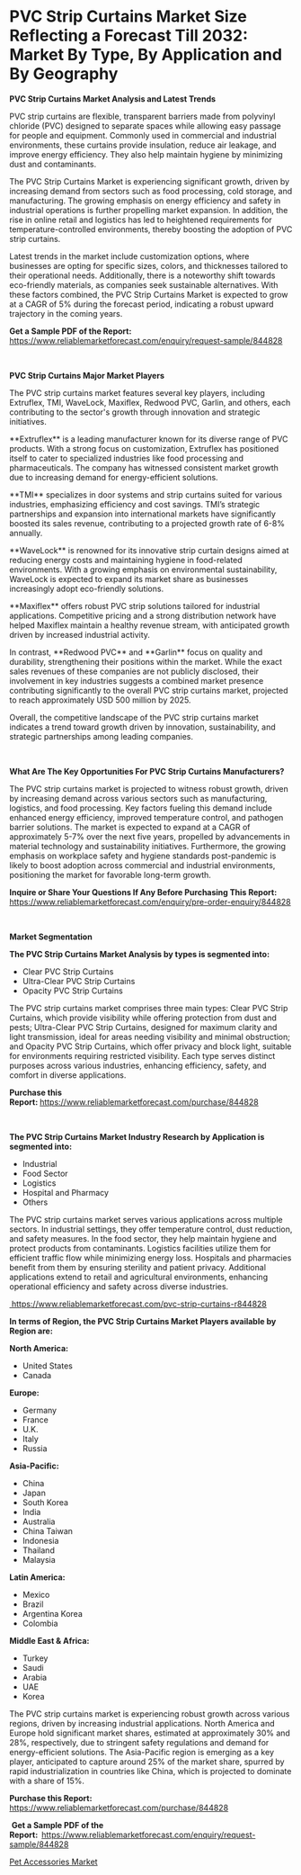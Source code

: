 <p><h1>PVC Strip Curtains Market Size Reflecting a Forecast Till 2032: Market By Type, By Application and By Geography</h1></p><p><strong>PVC Strip Curtains Market Analysis and Latest Trends</strong></p>
<p><p>PVC strip curtains are flexible, transparent barriers made from polyvinyl chloride (PVC) designed to separate spaces while allowing easy passage for people and equipment. Commonly used in commercial and industrial environments, these curtains provide insulation, reduce air leakage, and improve energy efficiency. They also help maintain hygiene by minimizing dust and contaminants.</p><p>The PVC Strip Curtains Market is experiencing significant growth, driven by increasing demand from sectors such as food processing, cold storage, and manufacturing. The growing emphasis on energy efficiency and safety in industrial operations is further propelling market expansion. In addition, the rise in online retail and logistics has led to heightened requirements for temperature-controlled environments, thereby boosting the adoption of PVC strip curtains.</p><p>Latest trends in the market include customization options, where businesses are opting for specific sizes, colors, and thicknesses tailored to their operational needs. Additionally, there is a noteworthy shift towards eco-friendly materials, as companies seek sustainable alternatives. With these factors combined, the PVC Strip Curtains Market is expected to grow at a CAGR of 5% during the forecast period, indicating a robust upward trajectory in the coming years.</p></p>
<p><strong>Get a Sample PDF of the Report:&nbsp;</strong> <a href="https://www.reliablemarketforecast.com/enquiry/request-sample/844828?utm_campaign=2015&utm_medium=2&utm_source=Github&utm_content=ia&utm_term=06022025&utm_id=pvc-strip-curtains">https://www.reliablemarketforecast.com/enquiry/request-sample/844828</a></p>
<p>&nbsp;</p>
<p><strong>PVC Strip Curtains Major Market Players</strong></p>
<p><p>The PVC strip curtains market features several key players, including Extruflex, TMI, WaveLock, Maxiflex, Redwood PVC, Garlin, and others, each contributing to the sector's growth through innovation and strategic initiatives.</p><p>**Extruflex** is a leading manufacturer known for its diverse range of PVC products. With a strong focus on customization, Extruflex has positioned itself to cater to specialized industries like food processing and pharmaceuticals. The company has witnessed consistent market growth due to increasing demand for energy-efficient solutions.</p><p>**TMI** specializes in door systems and strip curtains suited for various industries, emphasizing efficiency and cost savings. TMI’s strategic partnerships and expansion into international markets have significantly boosted its sales revenue, contributing to a projected growth rate of 6-8% annually.</p><p>**WaveLock** is renowned for its innovative strip curtain designs aimed at reducing energy costs and maintaining hygiene in food-related environments. With a growing emphasis on environmental sustainability, WaveLock is expected to expand its market share as businesses increasingly adopt eco-friendly solutions.</p><p>**Maxiflex** offers robust PVC strip solutions tailored for industrial applications. Competitive pricing and a strong distribution network have helped Maxiflex maintain a healthy revenue stream, with anticipated growth driven by increased industrial activity.</p><p>In contrast, **Redwood PVC** and **Garlin** focus on quality and durability, strengthening their positions within the market. While the exact sales revenues of these companies are not publicly disclosed, their involvement in key industries suggests a combined market presence contributing significantly to the overall PVC strip curtains market, projected to reach approximately USD 500 million by 2025.</p><p>Overall, the competitive landscape of the PVC strip curtains market indicates a trend toward growth driven by innovation, sustainability, and strategic partnerships among leading companies.</p></p>
<p>&nbsp;</p>
<p><strong>What Are The Key Opportunities For PVC Strip Curtains Manufacturers?</strong></p>
<p><p>The PVC strip curtains market is projected to witness robust growth, driven by increasing demand across various sectors such as manufacturing, logistics, and food processing. Key factors fueling this demand include enhanced energy efficiency, improved temperature control, and pathogen barrier solutions. The market is expected to expand at a CAGR of approximately 5-7% over the next five years, propelled by advancements in material technology and sustainability initiatives. Furthermore, the growing emphasis on workplace safety and hygiene standards post-pandemic is likely to boost adoption across commercial and industrial environments, positioning the market for favorable long-term growth.</p></p>
<p><strong>Inquire or Share Your Questions If Any Before Purchasing This Report:</strong> <a href="https://www.reliablemarketforecast.com/enquiry/pre-order-enquiry/844828?utm_campaign=2015&utm_medium=2&utm_source=Github&utm_content=ia&utm_term=06022025&utm_id=pvc-strip-curtains">https://www.reliablemarketforecast.com/enquiry/pre-order-enquiry/844828</a></p>
<p>&nbsp;</p>
<p><strong>Market Segmentation</strong></p>
<p><strong>The PVC Strip Curtains Market Analysis by types is segmented into:</strong></p>
<p><ul><li>Clear PVC Strip Curtains</li><li>Ultra-Clear PVC Strip Curtains</li><li>Opacity PVC Strip Curtains</li></ul></p>
<p><p>The PVC strip curtains market comprises three main types: Clear PVC Strip Curtains, which provide visibility while offering protection from dust and pests; Ultra-Clear PVC Strip Curtains, designed for maximum clarity and light transmission, ideal for areas needing visibility and minimal obstruction; and Opacity PVC Strip Curtains, which offer privacy and block light, suitable for environments requiring restricted visibility. Each type serves distinct purposes across various industries, enhancing efficiency, safety, and comfort in diverse applications.</p></p>
<p><strong>Purchase this Report:&nbsp;</strong><a href="https://www.reliablemarketforecast.com/purchase/844828?utm_campaign=2015&utm_medium=2&utm_source=Github&utm_content=ia&utm_term=06022025&utm_id=pvc-strip-curtains">https://www.reliablemarketforecast.com/purchase/844828</a></p>
<p>&nbsp;</p>
<p><strong>The PVC Strip Curtains Market Industry Research by Application is segmented into:</strong></p>
<p><ul><li>Industrial</li><li>Food Sector</li><li>Logistics</li><li>Hospital and Pharmacy</li><li>Others</li></ul></p>
<p><p>The PVC strip curtains market serves various applications across multiple sectors. In industrial settings, they offer temperature control, dust reduction, and safety measures. In the food sector, they help maintain hygiene and protect products from contaminants. Logistics facilities utilize them for efficient traffic flow while minimizing energy loss. Hospitals and pharmacies benefit from them by ensuring sterility and patient privacy. Additional applications extend to retail and agricultural environments, enhancing operational efficiency and safety across diverse industries.</p></p>
<p><a href="https://www.reliablemarketforecast.com/pvc-strip-curtains-r844828?utm_campaign=2015&utm_medium=2&utm_source=Github&utm_content=ia&utm_term=06022025&utm_id=pvc-strip-curtains">&nbsp;https://www.reliablemarketforecast.com/pvc-strip-curtains-r844828</a></p>
<p><strong>In terms of Region, the PVC Strip Curtains Market Players available by Region are:</strong></p>
<p>
    <p> <strong> North America: </strong>
        <ul>
            <li>United States</li>
            <li>Canada</li>
        </ul>
        </p> 
    <p> <strong> Europe: </strong>
        <ul>
            <li>Germany</li>
            <li>France</li>
            <li>U.K.</li>
            <li>Italy</li>
            <li>Russia</li>
        </ul>
        </p> 
    <p> <strong> Asia-Pacific: </strong>
        <ul>
            <li>China</li>
            <li>Japan</li>
            <li>South Korea</li>
            <li>India</li>
            <li>Australia</li>
            <li>China Taiwan</li>
            <li>Indonesia</li>
            <li>Thailand</li>
            <li>Malaysia</li>
        </ul>
        </p> 
    <p> <strong> Latin America: </strong>
        <ul>
            <li>Mexico</li>
            <li>Brazil</li>
            <li>Argentina Korea</li>
            <li>Colombia</li>
        </ul>
        </p> 
    <p> <strong> Middle East & Africa: </strong>
        <ul>
            <li>Turkey</li>
            <li>Saudi</li>
            <li>Arabia</li>
            <li>UAE</li>
            <li>Korea</li>
        </ul>
    </p>
    </p>
<p><p>The PVC strip curtains market is experiencing robust growth across various regions, driven by increasing industrial applications. North America and Europe hold significant market shares, estimated at approximately 30% and 28%, respectively, due to stringent safety regulations and demand for energy-efficient solutions. The Asia-Pacific region is emerging as a key player, anticipated to capture around 25% of the market share, spurred by rapid industrialization in countries like China, which is projected to dominate with a share of 15%.</p></p>
<p><strong>Purchase this Report: </strong><a href="https://www.reliablemarketforecast.com/purchase/844828?utm_campaign=2015&utm_medium=2&utm_source=Github&utm_content=ia&utm_term=06022025&utm_id=pvc-strip-curtains">https://www.reliablemarketforecast.com/purchase/844828</a></p>
<p>&nbsp;<strong>Get a Sample PDF of the Report:&nbsp;&nbsp;</strong><a href="https://www.reliablemarketforecast.com/enquiry/request-sample/844828?utm_campaign=2015&utm_medium=2&utm_source=Github&utm_content=ia&utm_term=06022025&utm_id=pvc-strip-curtains">https://www.reliablemarketforecast.com/enquiry/request-sample/844828</a></p>
<p><strong></strong></p>
<p><p><a href="https://github.com/santosh758595/Market-Research-Report-List-7/blob/main/pet-accessories-market.md?utm_campaign=2015&utm_medium=2&utm_source=Github&utm_content=ia&utm_term=06022025&utm_id=pvc-strip-curtains">Pet Accessories Market</a></p></p>
